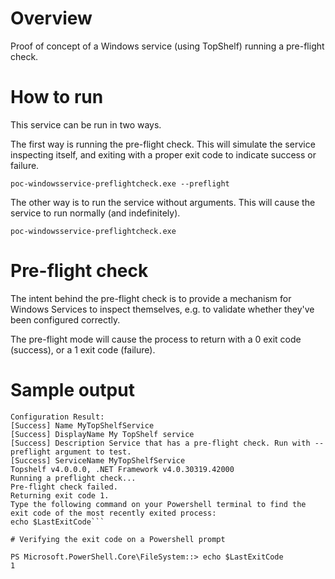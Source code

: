 # Overview

Proof of concept of a Windows service (using TopShelf) running a pre-flight check. 

# How to run

This service can be run in two ways. 

The first way is running the pre-flight check. This will simulate the service inspecting itself, and exiting with a proper exit code to indicate success or failure.

```poc-windowsservice-preflightcheck.exe --preflight```

The other way is to run the service without arguments. This will cause the service to run normally (and indefinitely).

```poc-windowsservice-preflightcheck.exe```

# Pre-flight check

The intent behind the pre-flight check is to provide a mechanism for Windows Services to inspect themselves, e.g. to validate whether they've been configured correctly.

The pre-flight mode will cause the process to return with a 0 exit code (success), or a 1 exit code (failure).

# Sample output

```PS Microsoft.PowerShell.Core\FileSystem::> .\poc-windowsservice-preflightcheck.exe --preflight
Configuration Result:
[Success] Name MyTopShelfService
[Success] DisplayName My TopShelf service
[Success] Description Service that has a pre-flight check. Run with --preflight argument to test.
[Success] ServiceName MyTopShelfService
Topshelf v4.0.0.0, .NET Framework v4.0.30319.42000
Running a preflight check...
Pre-flight check failed.
Returning exit code 1.
Type the following command on your Powershell terminal to find the exit code of the most recently exited process:
echo $LastExitCode```

# Verifying the exit code on a Powershell prompt 

PS Microsoft.PowerShell.Core\FileSystem::> echo $LastExitCode
1

